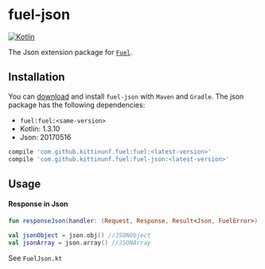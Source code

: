 # fuel-json
[![Kotlin](https://img.shields.io/badge/Kotlin-1.3.10-blue.svg)](https://kotlinlang.org)

The Json extension package for [`Fuel`](../README.md).

## Installation

You can [download](https://bintray.com/kittinunf/maven/Fuel-Android/_latestVersion) and install `fuel-json` with `Maven` and `Gradle`. The json package has the following dependencies:
* `fuel:fuel:<same-version>`
* Kotlin: 1.3.10
* Json: 20170516

```groovy
compile 'com.github.kittinunf.fuel:fuel:<latest-version>'
compile 'com.github.kittinunf.fuel:fuel-json:<latest-version>'
```
## Usage

#### Response in Json
```kotlin
fun responseJson(handler: (Request, Response, Result<Json, FuelError>) -> Unit)

val jsonObject = json.obj() //JSONObject
val jsonArray = json.array() //JSONArray
```

See `FuelJson.kt`
